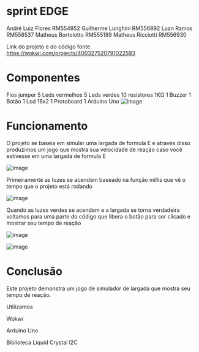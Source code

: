 # sprint EDGE
André Luiz Flores RM554952
Guilherme Lunghini RM556892
Luan Ramos RM558537
Matheus Bortolotto RM555189
Matheus Ricciotti RM556930

Link do projeto e do código fonte
https://wokwi.com/projects/400327520791022593

# Componentes
Fios jumper
5 Leds vermelhos
5 Leds verdes
10 resistores 1KΩ
1 Buzzer
1 Botão
1 Lcd 16x2
1 Protoboard
1 Arduino Uno
![image](https://github.com/glunghini/sprintEDGE/assets/161391446/0e0662dc-91bd-47de-8b70-f198b4fe37ba)


# Funcionamento
O projeto se baseia em simular uma largada de formula E e através disso produzimos um jogo que mostra sua velocidade de reação caso você estivesse em uma largada de formula E

![image](https://github.com/glunghini/sprintEDGE/assets/161391446/f75424a2-6426-4722-9589-4c422bbd68e3)

Primeiramente as luzes se acendem baseado na função millis que vê o tempo que o projeto está rodando

![image](https://github.com/glunghini/sprintEDGE/assets/161391446/2524258a-7616-4227-b279-350b81f472bf)

Quando as luzes verdes se acendem e a largada se torna verdadeira voltamos para uma parte do código que libera o botão para ser clicado e mostrar seu tempo de reação

![image](https://github.com/glunghini/sprintEDGE/assets/161391446/172e55d0-0629-4fed-bebc-79f23ebe259c)

![image](https://github.com/glunghini/sprintEDGE/assets/161391446/ac45de68-c4ce-4a49-9fbd-aae3eef1f780)

# Conclusão 

Este projeto demonstra um jogo de simulador de largada que mostra seu tempo de reação.


Utilizamos

Wokwi

Arduino Uno

Biblioteca Liquid Crystal l2C




